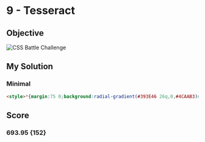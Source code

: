 # 9 - Tesseract

## Objective

![CSS Battle Challenge](https://cssbattle.dev/targets/9.png)

## My Solution

### Minimal

```html
<style>*{margin:75 0;background:radial-gradient(#393E46 26q,0,#4CAAB3)no-repeat#222730}*>*{margin:0 125;outline:53q#222730 solid;transform:rotate(45deg
```

## Score

### 693.95 {152}
